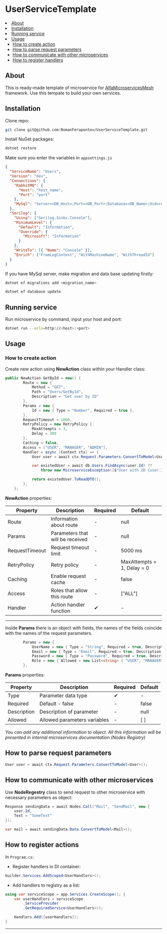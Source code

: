 # UserServiceTemplate

<a name="readme-top"></a>

  <summary></summary>
    <li>
      <a href="#about">About</a>
    </li>
    <li>
      <a href="#installation">Installation</a>
    </li>
    <li>
      <a href="#running-service">Running service</a>
    </li>
    <li>
      <a href="#usage">Usage</a>
        <ul>
        <li><a href="#establish-api-gateway">How to create action</a></li>
        <li><a href="#establish-api-gateway">How to parse request parameters</a></li>
        <li><a href="#running-application">How to communicate with other microservices</a></li>
        <li><a href="#add-new-microservice">How to register handlers</a></li>
        </ul>
    </li>

## About

This is ready-made template of microservice for [AlfaMicroservicesMesh](https://github.com/RomanFerapontov/AlfaMicroserviceMesh) framework. Use this tempate to build your own services.

## Installation

Clone repo:

```sh
git clone git@github.com:RomanFerapontov/UserServiceTemplate.git
```

Install NuGet packages:

```sh
dotnet restore
```

Make sure you enter the variables in `appsettings.js`

```json
{
  "ServiceName": "Users",
  "Version": "dev",
  "Connections": {
    "RabbitMQ": {
      "Host": "host_name",
      "Port": "port"
    },
    "MySql": "Server=<DB_Host>;Port=<DB_Port>;Database=<DB_Name>;Uid=root;Pwd=<DB_Password>;"
  },
  "Serilog": {
    "Using": ["Serilog.Sinks.Console"],
    "MinimumLevel": {
      "Default": "Information",
      "Override": {
        "Microsoft": "Information"
      }
    },
    "WriteTo": [{ "Name": "Console" }],
    "Enrich": ["FromLogContext", "WithMachineName", "WithThreadId"]
  }
}
```

If you have MySql server, make migration and data base updating firstly:

```sh
dotnet ef migrations add <migration_name>
```

```sh
dotnet ef database update
```

## Running service

Run microservice by command, input your host and port:

```sh
dotnet run --urls=http://<host>:<port>
```

## Usage

### How to create action

Create new action using **NewAction** class within your Handler class:

```csharp
public NewAction GetById = new() {
        Route = new {
            Method = "GET",
            Path = "Users/GetById",
            Description = "Get user by ID"
        },
        Params = new {
            Id = new { Type = "Number", Required = true },
        },
        RequestTimeout = 1000,
        RetryPolicy = new RetryPolicy {
            MaxAttempts = 3,
            Delay = 300
        },
        Caching = false,
        Access = ["USER", "MANAGER", "ADMIN"],
        Handler = async (Context ctx) => {
            User user = await ctx.Request.Parameters.ConvertToModel<User>();

            var existedUser = await db.Users.FindAsync(user.Id) ??
                throw new MicroserviceException([$"User with ID {user.Id} not found"], 400, "ARGUMENT_ERROR");

            return existedUser.ToReadDTO();
        },
    };
```

**NewAction** properties:

| Property       | Description                      | Required | Default                    |
| -------------- | -------------------------------- | -------- | -------------------------- |
| Route          | Information about route          | -        | null                       |
| Params         | Parameters that will be received | -        | null                       |
| RequestTimeout | Request timeout limit            | -        | 5000 ms                    |
| RetryPolicy    | Retry policy                     | -        | MaxAttempts = 1, Delay = 0 |
| Caching        | Enable request cache             | -        | false                      |
| Access         | Roles that allow this route      | -        | ["ALL"]                    |
| Handler        | Action handler function          | ✔        | -                          |

---

Inside **Params** there is an object with fields, the names of the fields coincide with the names of the request parameters.

```csharp
        Params = new {
            UserName = new { Type = "String", Required = true, Description = "John" },
            Email = new { Type = "Email", Required = true, Description = "john@mail.com" },
            Password = new { Type = "Password", Required = true, Description = "P@ssw0rd123456" },
            Role = new { Allowed = new List<string> { "USER", "MANAGER", "ADMIN" } },
        },
```

**Params** properties:

| Property    | Description                  | Required | Default |
| ----------- | ---------------------------- | -------- | ------- |
| Type        | Parameter data type          | ✔        | -       |
| Required    | Default - false              | -        | false   |
| Description | Description of parameter     | -        | null    |
| Allowed     | Allowed parameters variables | -        | [ ]     |

_You can add any additional information to object. All this information will be presented in internal microservices documentation (Nodes Registry)_

## How to parse request parameters

```csharp
User user = await ctx.Request.Parameters.ConvertToModel<User>();
```

## How to communicate with other microservices

Use **NodeRegestry** class to send request to other microservice with necessary parameters as object:

```csharp
Response sendingData = await Nodes.Call("Mail", "SendMail", new {
    user.Id,
    Text = "SomeText"
});

var mail = await sendingData.Data.ConvertToModel<Mail>();
```

## How to register actions

In `Program.cs`:

- Register handlers in DI container:

```csharp
builder.Services.AddScoped<UserHandlers>();
```

- Add handlers to registry as a list:

```csharp
using var serviceScope = app.Services.CreateScope(); {
    var userHandlers = serviceScope
        .ServiceProvider
        .GetRequiredService<UserHandlers>();

    Handlers.Add([userHandlers]);
}
```
---
